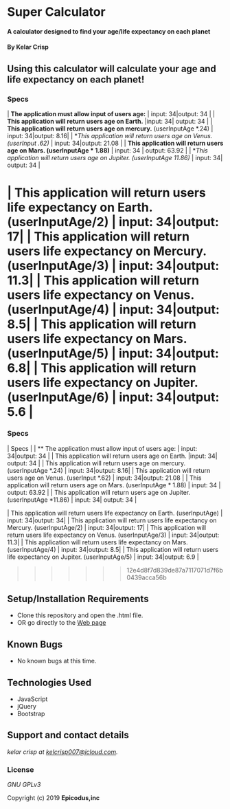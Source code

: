 # Super Calculator

#### A calculator designed to find your age/life expectancy on each planet

#### By Kelar Crisp

## Using this calculator will calculate your age and life expectancy on each planet!




### Specs       

| **The application must allow input of users age:**  | input: 34|output: 34 |
| **This application will return users age on Earth.**   |input: 34| output: 34 |
| **This application will return users age on mercury.** (userInputAge *.24)   | input: 34|output: 8.16|
| **This application will return users age on Venus. (userInput *.62)**   | input: 34|output: 21.08 |
| **This application will return users age on Mars. (userInputAge * 1.88)**   | input: 34 | output: 63.92  |
| **This application will return users age on Jupiter. (userInputAge *11.86)**   | input: 34| output: 34 |

| **This application will return users life expectancy on Earth.** (userInputAge/2)   | input:  34|output: 17|
| **This application will return users life expectancy on Mercury.** (userInputAge/3)  | input: 34|output: 11.3|
| **This application will return users life expectancy on Venus.** (userInputAge/4)   | input: 34|output: 8.5|
| **This application will return users life expectancy on Mars.** (userInputAge/5)  | input: 34|output: 6.8|
| **This application will return users life expectancy on Jupiter.** (userInputAge/6)  | input: 34|output: 5.6 |
=======
### Specs
| Specs                    |
| ** The application must allow input of users age:  | input: 34|output: 34 |
| This application will return users age on Earth.   |input: 34| output: 34 |
| This application will return users age on mercury. (userInputAge *.24)   | input: 34|output: 8.16|
| This application will return users age on Venus. (userInput *.62)   | input: 34|output: 21.08 |
| This application will return users age on Mars. (userInputAge * 1.88)   | input: 34 | output: 63.92  |
| This application will return users age on Jupiter. (userInputAge *11.86)   | input: 34| output: 34 |

| This application will return users life expectancy on Earth. (userInputAge)   | input:  34|output: 34|
| This application will return users life expectancy on Mercury. (userInputAge/2)  | input: 34|output: 17|
| This application will return users life expectancy on Venus. (userInputAge/3)   | input: 34|output: 11.3|
| This application will return users life expectancy on Mars. (userInputAge/4)  | input: 34|output: 8.5|
| This application will return users life expectancy on Jupiter. (userInputAge/5)  | input: 34|output: 6.9 |
>>>>>>> 12e4d8f7d839de87a7117071d7f6b0439acca56b



## Setup/Installation Requirements

* Clone this repository and open the .html file.
* OR go directly to the [Web page](http://epicoding95.github.io/super-calculator)

## Known Bugs
* No known bugs at this time.

## Technologies Used
* JavaScript
* jQuery
* Bootstrap


## Support and contact details

_kelar crisp at kelcrisp007@icloud.com._

### License

*GNU GPLv3*

Copyright (c) 2019 **Epicodus,inc**
